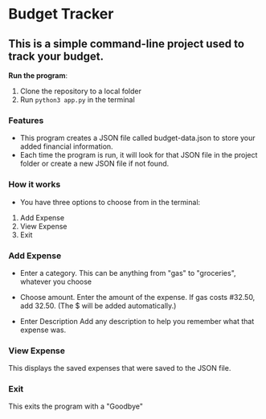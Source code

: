 # Budget Tracker

## This is a simple command-line project used to track your budget.

**Run the program**:
1. Clone the repository to a local folder
2. Run `python3 app.py` in the terminal

### Features

- This program creates a JSON file called budget-data.json to store your added financial information.
- Each time the program is run, it will look for that JSON file in the project folder or create a new JSON file if not found.

### How it works

- You have three options to choose from in the terminal:
1. Add Expense
2. View Expense
3. Exit

### Add Expense
- Enter a category.
This can be anything from "gas" to "groceries", whatever you choose

- Choose amount.
Enter the amount of the expense. If gas costs #32.50, add 32.50. (The $ will be added automatically.)

- Enter Description
  Add any description to help you remember what that expense was.

### View Expense
This displays the saved expenses that were saved to the JSON file.

### Exit
This exits the program with a "Goodbye"
  
 
  

